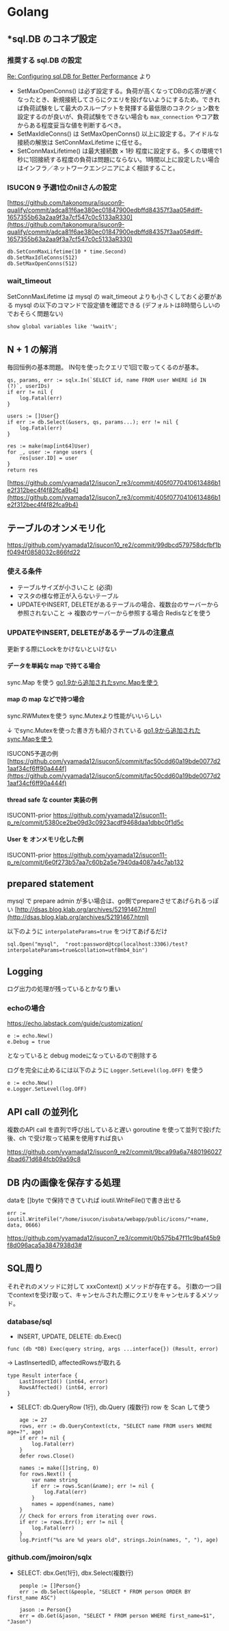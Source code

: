 # Golang

## *sql.DB のコネプ設定


### 推奨する sql.DB の設定 
[Re: Configuring sql.DB for Better Performance]([http://dsas.blog.klab.org/archives/2018-02/configure-sql-db.html](http://dsas.blog.klab.org/archives/2018-02/configure-sql-db.html)) より

-   SetMaxOpenConns() は必ず設定する。負荷が高くなってDBの応答が遅くなったとき、新規接続してさらにクエリを投げないようにするため。できれば負荷試験をして最大のスループットを発揮する最低限のコネクション数を設定するのが良いが、負荷試験をできない場合も  `max_connection`  やコア数からある程度妥当な値を判断するべき。
-   SetMaxIdleConns() は SetMaxOpenConns() 以上に設定する。アイドルな接続の解放は SetConnMaxLifetime に任せる。
-   SetConnMaxLifetime() は最大接続数 × 1秒 程度に設定する。多くの環境で1秒に1回接続する程度の負荷は問題にならない。1時間以上に設定したい場合はインフラ／ネットワークエンジニアによく相談すること。


### ISUCON 9 予選1位のnilさんの設定
[https://github.com/takonomura/isucon9-qualify/commit/adca81f6ae380ec01847900edbffd84357f3aa05#diff-1657355b63a2aa9f3a7cf547c0c5133aR330](https://github.com/takonomura/isucon9-qualify/commit/adca81f6ae380ec01847900edbffd84357f3aa05#diff-1657355b63a2aa9f3a7cf547c0c5133aR330)

```
db.SetConnMaxLifetime(10 * time.Second)
db.SetMaxIdleConns(512)
db.SetMaxOpenConns(512)
```

### wait_timeout
SetConnMaxLifetime は mysql の wait_timeout よりも小さくしておく必要がある
mysql の以下のコマンドで設定値を確認できる
(デフォルトは8時間らしいのでおそらく問題ない)
```
show global variables like '%wait%';
```

## N + 1 の解消
毎回恒例の基本問題。
IN句を使ったクエリで1回で取ってくるのが基本。

```
qs, params, err := sqlx.In(`SELECT id, name FROM user WHERE id IN (?)`, userIDs)
if err != nil {
    log.Fatal(err)
}

users := []User{}
if err := db.Select(&users, qs, params...); err != nil {
    log.Fatal(err)
}

res := make(map[int64]User)
for _, user := range users {
    res[user.ID] = user
}
return res
```


[https://github.com/yyamada12/isucon7_re3/commit/405f0770410613486b1e2f312bec4f4f82fca9b4](https://github.com/yyamada12/isucon7_re3/commit/405f0770410613486b1e2f312bec4f4f82fca9b4)


## テーブルのオンメモリ化

https://github.com/yyamada12/isucon10_re2/commit/99dbcd579758dcfbf1bf0494f0858032c866fd22

### 使える条件
- テーブルサイズが小さいこと (必須) 
- マスタの様な修正が入らないテーブル
- UPDATEやINSERT, DELETEがあるテーブルの場合、複数台のサーバーから参照されないこと
→ 複数のサーバーから参照する場合 Redisなどを使う


### UPDATEやINSERT, DELETEがあるテーブルの注意点

更新する際にLockをかけないといけない

#### データを単純な map で持てる場合

sync.Map を使う
[go1.9から追加されたsync.Mapを使う](https://qiita.com/meta_closure/items/dd228e49aef8b67e872e)

#### map の map などで持つ場合
sync.RWMutexを使う
sync.Mutexより性能がいいらしい

↓ でsync.Mutexを使った書き方も紹介されている
[go1.9から追加されたsync.Mapを使う](https://qiita.com/meta_closure/items/dd228e49aef8b67e872e)

ISUCON5予選の例
[https://github.com/yyamada12/isucon5/commit/fac50cdd60a19bde0077d21aaf34cf6ff90a444f](https://github.com/yyamada12/isucon5/commit/fac50cdd60a19bde0077d21aaf34cf6ff90a444f)

#### thread safe な counter 実装の例
ISUCON11-prior
https://github.com/yyamada12/isucon11-p_re/commit/5380ce2be09d3c0923acdf9468daa1dbbc0f1d5c 

#### User を オンメモリ化した例
ISUCON11-prior
https://github.com/yyamada12/isucon11-p_re/commit/6e0f273b57aa7c60b2a5e7940da4087a4c7ab132

## prepared statement
mysql で prepare admin が多い場合は、go側でprepareさせてあげられるっぽい
[http://dsas.blog.klab.org/archives/52191467.html](http://dsas.blog.klab.org/archives/52191467.html)

以下のように `interpolateParams=true` をつけてあげるだけ
```
sql.Open("mysql",  "root:password@tcp(localhost:3306)/test?interpolateParams=true&collation=utf8mb4_bin")
```

## Logging
ログ出力の処理が残っているとかなり重い
### echoの場合
https://echo.labstack.com/guide/customization/
```
e := echo.New()
e.Debug = true
```
となっていると debug modeになっているので削除する

ログを完全に止めるには以下のように `Logger.SetLevel(log.OFF)` を使う
```
e := echo.New()
e.Logger.SetLevel(log.OFF)
```

## API call の並列化

複数のAPI call を直列で呼び出していると遅い
goroutine を使って並列で投げた後、ch で受け取って結果を使用すれば良い

https://github.com/yyamada12/isucon9_re2/commit/9bca99a6a74801960274bad671d684fcb09a59c8


## DB 内の画像を保存する処理
dataを []byte で保持できていれば ioutil.WriteFile()で書き出せる
```
err := ioutil.WriteFile("/home/isucon/isubata/webapp/public/icons/"+name, data, 0666)
```

https://github.com/yyamada12/isucon7_re3/commit/0b575b47f11c9baf45b9f8d096aca5a3847938d3#

## SQL周り

それぞれのメソッドに対して xxxContext() メソッドが存在する。
引数の一つ目でcontextを受け取って、キャンセルされた際にクエリをキャンセルするメソッド。

### database/sql
- INSERT, UPDATE, DELETE: db.Exec()
```
func (db *DB) Exec(query string, args ...interface{}) (Result, error)
```
→ LastInsertedID, affectedRowsが取れる
```
type Result interface {
	LastInsertId() (int64, error)
	RowsAffected() (int64, error)
}
```

- SELECT: db.QueryRow (1行), db.Query (複数行)
row を Scan して使う
```
    age := 27
	rows, err := db.QueryContext(ctx, "SELECT name FROM users WHERE age=?", age)
	if err != nil {
		log.Fatal(err)
	}
	defer rows.Close()

	names := make([]string, 0)
	for rows.Next() {
		var name string
		if err := rows.Scan(&name); err != nil {
			log.Fatal(err)
		}
		names = append(names, name)
	}
	// Check for errors from iterating over rows.
	if err := rows.Err(); err != nil {
		log.Fatal(err)
	}
	log.Printf("%s are %d years old", strings.Join(names, ", "), age)
```


### github.com/jmoiron/sqlx
- SELECT: dbx.Get(1行), dbx.Select(複数行)

```
    people := []Person{}
    err := db.Select(&people, "SELECT * FROM person ORDER BY first_name ASC")

    jason := Person{}
    err = db.Get(&jason, "SELECT * FROM person WHERE first_name=$1", "Jason")
```
<!--stackedit_data:
eyJoaXN0b3J5IjpbLTE4OTgwOTc1MTgsLTIwNDczODkwNzYsLT
EwOTU5NTAyODgsMTY4OTQzMTM5OCwxNTQxODMzMDQwLC05Mzgy
OTE1MTUsNTQ2MjU1MzY1LC05NzcxOTI2MzYsLTc1OTc2Mjg2NS
wtODk3NDg4NTEsLTExMDY4MDcyOTVdfQ==
-->